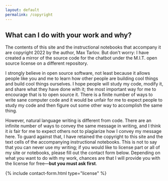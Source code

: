 ```yaml
---
layout: default
permalink: /copyright
---
```


## What can I do with your work and why?

The contents of this site and the instructional notebooks that accompany it are copyright 2022 by the author, Max Tarlov. But don't worry: I have created a mirror of the source code for the chatbot under the M.I.T. open source license on a different repository.

I strongly believe in open source software, not least because it allows people like you and me to learn how other people are building cool things and build cool things ourselves. I hope people will study my code, modify it, and share what they have done with it; the most important way for me to encourage that is to open source it. There is a finite number of ways to write sane computer code and it would be unfair for me to expect people to study my code and then figure out some other way to accomplish the same thing.

However, natural language writing is different from code. There are an infinite number of ways to convey the same message in writing, and I think it *is* fair for me to expect others not to plagiarize how I convey my message here. To guard against that, I have retained the copyright to this site and the text cells of the accompanying instructional notebooks. This is not to say that you can never use my writing; if you would like to license part or all of my site or notebooks, please fill out the contact form below. Depending on what you want to do with my work, chances are that I will provide you with the license for free&mdash;__but you must ask first__.

{% include contact-form.html type="license" %}